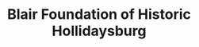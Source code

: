 ---
layout: repo
title: "Blair Foundation of Historic Hollidaysburg"
id: 13818
permalink: repos/13818/
---